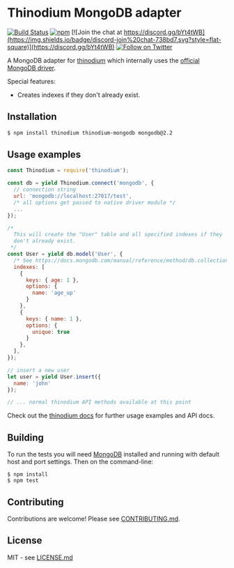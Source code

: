 # Thinodium MongoDB adapter

[![Build Status](https://travis-ci.org/thinodium/thinodium-mongodb.svg?branch=master)](http://travis-ci.org/thinodium/thinodium-mongodb)
[![npm](https://img.shields.io/npm/v/thinodium-mongodb.svg?maxAge=2592000)](https://www.npmjs.com/package/thinodium-mongodb)
[![Join the chat at https://discord.gg/bYt4tWB](https://img.shields.io/badge/discord-join%20chat-738bd7.svg?style=flat-square)](https://discord.gg/bYt4tWB)
[![Follow on Twitter](https://img.shields.io/twitter/url/http/shields.io.svg?style=social&label=Follow&maxAge=2592000)](https://twitter.com/hiddentao)

A MongoDB adapter for [thinodium](https://github.com/thinodium/thinodium)
which internally uses the [official MongoDB driver](http://mongodb.github.io/node-mongodb-native/2.2/api/).

Special features:

* Creates indexes if they don't already exist.

## Installation

```bash
$ npm install thinodium thinodium-mongodb mongodb@2.2
```

## Usage examples

```js
const Thinodium = require('thinodium');

const db = yield Thinodium.connect('mongodb', {
  // connection string
  url: 'mongodb://localhost:27017/test',
  /* all options get passed to native driver module */
  ...
});

/*
  This will create the "User" table and all specified indexes if they
  don't already exist.
 */
const User = yield db.model('User', {
  /* See https://docs.mongodb.com/manual/reference/method/db.collection.createIndex/#db.collection.createIndex */
  indexes: [
    {
      keys: { age: 1 },
      options: {
        name: 'age_up'
      }
    },
    {
      keys: { name: 1 },
      options: {
        unique: true
      }
    },
  ],
});

// insert a new user
let user = yield User.insert({
  name: 'john'
});

// ... normal thinodium API methods available at this point
```

Check out the [thinodium docs](https://hiddentao.github.io/thinodium) for further usage examples and API docs.

## Building

To run the tests you will need [MongoDB](https://www.mongodb.com/) installed
and running with default host and port settings. Then on the command-line:

    $ npm install
    $ npm test

## Contributing

Contributions are welcome! Please see [CONTRIBUTING.md](https://github.com/thinodium/thinodium-mongodb/blob/master/CONTRIBUTING.md).

## License

MIT - see [LICENSE.md](https://github.com/thinodium/thinodium-mongodb/blob/master/LICENSE.md)
